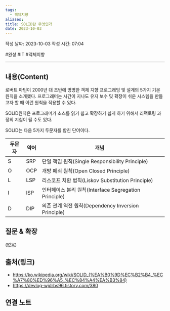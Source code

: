 ```yaml
---
tags:
  - 객체지향
aliases: 
title: SOLID란 무엇인가
date: 2023-10-03
---
```


작성 날짜: 2023-10-03
작성 시간: 07:04

#완성 #IT #객체지향

----
## 내용(Content)

로버트 마틴이 2000년 대 초반에 명명한 객체 지향 프로그래밍 및 설계의 5가지 기본 원칙을 소개했다. 프로그래머는 시간이 지나도 유지 보수 및 확장이 쉬운 시스템을 만들고자 할 때 이런 원칙을 적용할 수 있다.

SOLID원칙은 프로그래머가 소스를 읽기 쉽고 확장하기 쉽게 하기 위해서 리팩토링 과정의 지침이 될 수도 있다. 

SOLID는 다음 5가지 두문자를 합친 단어이다.

| 두문자 | 약어 | 개념                                                  |     |
| ------ | ---- | ----------------------------------------------------- | --- |
| S      | SRP  | 단일 책임 원칙(Single Responsibility Principle)       |     |
| O      | OCP  | 개방 폐쇠 원칙(Open Closed Principle)                 |     |
| L      | LSP  | 리스코프 치환 법칙(Liskov Substitution Principle)     |     |
| I      | ISP  | 인터페이스 분리 원칙(Interface Segregation Principle) |     |
| D      | DIP  | 의존 관계 역전 원칙(Dependency Inversion Principle)   |     |

## 질문 & 확장

(없음)

## 출처(링크)

- https://ko.wikipedia.org/wiki/SOLID_(%EA%B0%9D%EC%B2%B4_%EC%A7%80%ED%96%A5_%EC%84%A4%EA%B3%84)
- https://devlog-wjdrbs96.tistory.com/380

## 연결 노트










